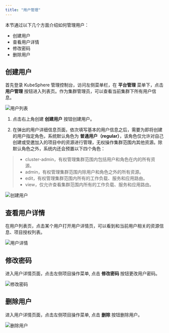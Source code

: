 ```yaml
---
title: "用户管理"
---
```



本节通过以下几个方面介绍如何管理用户：

- 创建用户
- 查看用户详情
- 修改密码
- 删除用户


## 创建用户  

首先登录 KubeSphere 管理控制台，访问左侧菜单栏，在 **平台管理** 菜单下，点击 **用户管理** 按钮进入列表页。作为集群管理员，可以查看当前集群下所有用户信息。

![用户列表](/user_lists.png)

1. 点击右上角创建 **创建用户** 按钮创建用户。

2. 在弹出的用户详细信息页面，依次填写基本的用户信息之后，需要为即将创建的用户指定角色，系统默认角色为 **普通用户（regular）**，该角色仅允许对自己创建或受邀加入的项目中的资源进行管理，无权操作集群范围内其他资源。除默认角色之外，系统内还会预置以下四个角色：

> - cluster-admin，有权管理集群范围内包括用户和角色在内的所有资源。
> - admin，有权管理集群范围内除用户和角色之外的所有资源。
> - edit，有权管理集群范围内所有的工作负载、服务和应用路由。
> - view，仅允许查看集群范围内所有的工作负载、服务和应用路由。

![创建用户](/user_create.png) 

## 查看用户详情  

在用户列表页，点击某个用户打开用户详情页，可以看到和当前用户相关的资源信息、项目授权列表。

![用户详情](/user_details.png)
  
## 修改密码  

进入用户详情页面，点击左侧项目操作菜单, 点击 **修改密码** 按钮更改用户密码。

![修改密码](/user_change_pwd.png)  

## 删除用户  

进入用户详情页面，点击左侧项目操作菜单, 点击 **删除** 按钮删除用户。

![删除用户](/user_change_pwd.png)  